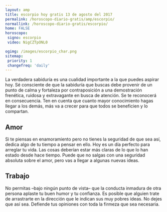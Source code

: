 ```yaml
---
layout: amp
title: escorpio hoy gratis 13 de agosto del 2017 
permalink: /horoscopo-diario-gratis/amp/escorpio/
normallink: /horoscopo-diario-gratis/escorpio/
home: FALSE
horoscopo:
 signo: escorpio
 video: NigCZTpONL0

ogimg: /images/escorpio_char.png
sitemap:
 priority: 1
 changefreq: 'daily'
---
```



La verdadera sabiduría es una cualidad importante a la que puedes aspirar hoy. Sé consciente de que la sabiduría que buscas debe provenir de un punto de calma y fortaleza por contraposición a una demostración frenética, ruidosa y extravagante en busca de atención. Se te reconocerá en consecuencia. Ten en cuenta que cuanto mayor conocimiento hagas llegar a los demás, más va a crecer para que todos se beneficien y lo compartan.

## Amor

Si te piensas en enamoramiento pero no tienes la seguridad de que sea así, dedica algo de tu tiempo a pensar en ello. Hoy es un día perfecto para arreglar tu vida. Las cosas deberían estar más claras de lo que lo han estado desde hace tiempo. Puede que no salgas con una seguridad absoluta sobre el amor, pero vas a llegar a algunas nuevas ideas.

## Trabajo

No permitas –bajo ningún punto de vista– que la conducta inmadura de otra persona aplaste tu buen humor y tu confianza. Es posible que alguien trate de arrastrarte en la dirección que le indican sus muy pobres ideas. No dejes que así sea. Defiende tus opiniones con toda la firmeza que sea necesaria.